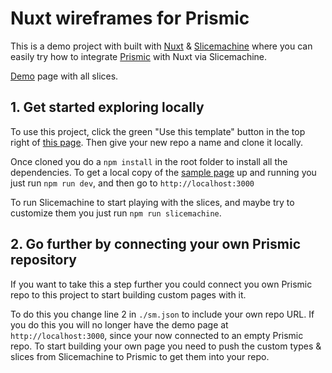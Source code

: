# Nuxt wireframes for Prismic

This is a demo project with built with [Nuxt](https://nuxtjs.org/) & [Slicemachine](https://www.slicemachine.dev/) where you can easily try how to integrate [Prismic](https://prismic.io/) with Nuxt via Slicemachine.

[Demo](https://nuxt-wireframes.vercel.app/) page with all slices.

## 1. Get started exploring locally

To use this project, click the green "Use this template" button in the top right of [this page](https://nuxt-wireframes.vercel.app/). Then give your new repo a name and clone it locally.

Once cloned you do a `npm install` in the root folder to install all the dependencies. To get a local copy of the [sample page](https://nuxt-wireframes.vercel.app/) up and running you just run `npm run dev`, and then go to `http://localhost:3000`

To run Slicemachine to start playing with the slices, and maybe try to customize them you just run `npm run slicemachine`.

## 2. Go further by connecting your own Prismic repository

If you want to take this a step further you could connect you own Prismic repo to this project to start building custom pages with it.

To do this you change line 2 in `./sm.json` to include your own repo URL. If you do this you will no longer have the demo page at `http://localhost:3000`, since your now connected to an empty Prismic repo. To start building your own page you need to push the custom types & slices from Slicemachine to Prismic to get them into your repo.
